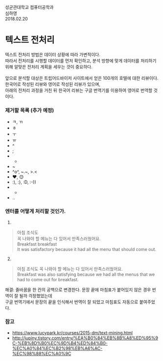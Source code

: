 성균관대학교 컴퓨터공학과 </br>
심하영 </br>
2018.02.20 </br>

# 텍스트 전처리
텍스트 전처리 방법은 데이터 상황에 따라 가변적이다. </br>
따라서 전처리를 시행할 데이터를 먼저 확인하고, 분석 방향에 맞게 데이터를 처리하기 위해 알맞은 전처리 계획을 세우는 것이 중요하다. </br>
</br>
앞으로 분석할 대상은 트립어드바이저 사이트에서 얻은 100개의 호텔에 대한 리뷰이다. </br>
한국어로 작성된 리뷰와 영어로 작성된 리뷰가 있으며, </br>
아래의 전처리 과정을 거친 뒤 한국어 리뷰는 구글 번역기를 이용하여 영어로 번역할 것이다. </br>


### 제거할 목록 (추가 예정)
- ㅋ, ㄲ
- ㅎ
- ㅜ
- ㅠ
- ^
- ;
- -
- ~
- ^o^, ~.~, >.<
- ❤️, 😊
- :), :}, :D, :-))
- *
- ..


### 엔터를 어떻게 처리할 것인가.
1)
> 아침 조식도 </br>
> 꼭 나와야 할 메뉴는 다 있어서 만족스러웠어요. </br>
> Breakfast breakfast </br>
> It was satisfactory because it had all the menu that should come out.

2)
> 아침 조식도 꼭 나와야 할 메뉴는 다 있어서 만족스러웠어요. </br>
> Breakfast was also satisfying because we had all the menus that we had to come out for breakfast. </br>

해결: 줄바꿈을 한 칸의 공백으로 변경한다. 문장 끝에 마침표가 붙어있지 않은 경우 번역이 잘 될까 걱정했었는데 </br>
구글 번역기에서 문장의 끝을 인식해서 번역이 잘 되었고 마침표도 자동으로 붙여주었다.


### 참고
- https://www.lucypark.kr/courses/2015-dm/text-mining.html
- http://jupiny.tistory.com/entry/%EA%B0%84%EB%8B%A8%ED%95%9C-%EB%8D%B0%EC%9D%B4%ED%84%B0-%EC%A0%84%EC%B2%98%EB%A6%AC-%EC%98%88%EC%A0%9C
